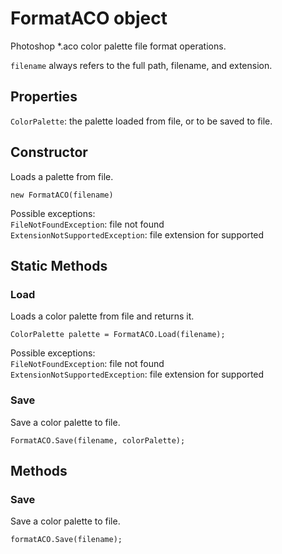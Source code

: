 # FormatACO object

Photoshop *.aco color palette file format operations.

`filename` always refers to the full path, filename, and extension.

## Properties

`ColorPalette`: the palette loaded from file, or to be saved to file.

## Constructor

Loads a palette from file.

`new FormatACO(filename)`

Possible exceptions:  
`FileNotFoundException`: file not found  
`ExtensionNotSupportedException`: file extension for supported  

## Static Methods

### Load

Loads a color palette from file and returns it.

`ColorPalette palette = FormatACO.Load(filename);`

Possible exceptions:  
`FileNotFoundException`: file not found  
`ExtensionNotSupportedException`: file extension for supported  

### Save

Save a color palette to file.

`FormatACO.Save(filename, colorPalette);`

## Methods

### Save

Save a color palette to file.

`formatACO.Save(filename);`